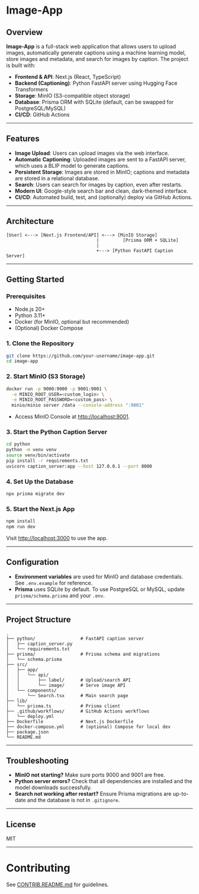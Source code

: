 # Image-App

## Overview

**Image-App** is a full-stack web application that allows users to upload images, automatically generate captions using a machine learning model, store images and metadata, and search for images by caption. The project is built with:

- **Frontend & API**: Next.js (React, TypeScript)
- **Backend (Captioning)**: Python FastAPI server using Hugging Face Transformers
- **Storage**: MinIO (S3-compatible object storage)
- **Database**: Prisma ORM with SQLite (default, can be swapped for PostgreSQL/MySQL)
- **CI/CD**: GitHub Actions

---

## Features

- **Image Upload**: Users can upload images via the web interface.
- **Automatic Captioning**: Uploaded images are sent to a FastAPI server, which uses a BLIP model to generate captions.
- **Persistent Storage**: Images are stored in MinIO; captions and metadata are stored in a relational database.
- **Search**: Users can search for images by caption, even after restarts.
- **Modern UI**: Google-style search bar and clean, dark-themed interface.
- **CI/CD**: Automated build, test, and (optionally) deploy via GitHub Actions.

---

## Architecture

```
[User] <---> [Next.js Frontend/API] <---> [MinIO Storage]
                                  |         [Prisma ORM + SQLite]
                                  |
                                  +---> [Python FastAPI Caption Server]
```

---

## Getting Started

### Prerequisites

- Node.js 20+
- Python 3.11+
- Docker (for MinIO, optional but recommended)
- (Optional) Docker Compose

### 1. Clone the Repository

```sh
git clone https://github.com/your-username/image-app.git
cd image-app
```

### 2. Start MinIO (S3 Storage)

```sh
docker run -p 9000:9000 -p 9001:9001 \
  -e MINIO_ROOT_USER=<custom_login> \
  -e MINIO_ROOT_PASSWORD=<custom_pass> \
  minio/minio server /data --console-address ":9001"
```
- Access MinIO Console at [http://localhost:9001](http://localhost:9001).

### 3. Start the Python Caption Server

```sh
cd python
python -m venv venv
source venv/bin/activate
pip install -r requirements.txt
uvicorn caption_server:app --host 127.0.0.1 --port 8000
```

### 4. Set Up the Database

```sh
npx prisma migrate dev
```

### 5. Start the Next.js App

```sh
npm install
npm run dev
```

Visit [http://localhost:3000](http://localhost:3000) to use the app.

---

## Configuration

- **Environment variables** are used for MinIO and database credentials. See `.env.example` for reference.
- **Prisma** uses SQLite by default. To use PostgreSQL or MySQL, update `prisma/schema.prisma` and your `.env`.

---

## Project Structure

```
.
├── python/                 # FastAPI caption server
│   ├── caption_server.py
│   └── requirements.txt
├── prisma/                 # Prisma schema and migrations
│   └── schema.prisma
├── src/
│   ├── app/
│   │   └── api/
│   │       ├── label/      # Upload/search API
│   │       └── image/      # Serve image API
│   └── components/
│       └── Search.tsx      # Main search page
├── lib/
│   └── prisma.ts           # Prisma client
├── .github/workflows/      # GitHub Actions workflows
│   └── deploy.yml
├── Dockerfile              # Next.js Dockerfile
├── docker-compose.yml      # (optional) Compose for local dev
├── package.json
└── README.md
```

---

## Troubleshooting

- **MinIO not starting?** Make sure ports 9000 and 9001 are free.
- **Python server errors?** Check that all dependencies are installed and the model downloads successfully.
- **Search not working after restart?** Ensure Prisma migrations are up-to-date and the database is not in `.gitignore`.

---

## License

MIT

---

# Contributing

See [CONTRIB.README.md](./CONTRIB.README.md) for guidelines.
